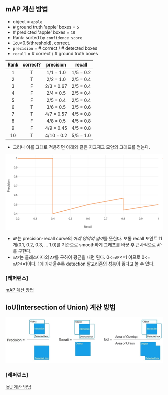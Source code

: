 ## mAP 계산 방법

- object = `apple`
- \# ground truth 'apple' boxes = `5`
- \# predicted 'apple' boxes = `10`
- Rank: sorted by `confidence score`
- `IoU`>0.5(threshold), correct.
- `precision` = \# correct / \# detected boxes
- `recall` = \# correct / \# ground truth boxes

| Rank | correct? | precision  |  recall   |
| :--: | :------: | :--------: | :-------: |
|  1   |    T     | 1/1 = 1.0  | 1/5 = 0.2 |
|  2   |    T     | 2/2 = 1.0  | 2/5 = 0.4 |
|  3   |    F     | 2/3 = 0.67 | 2/5 = 0.4 |
|  4   |    F     | 2/4 = 0.5  | 2/5 = 0.4 |
|  5   |    F     | 2/5 = 0.4  | 2/5 = 0.4 |
|  6   |    T     | 3/6 = 0.5  | 3/5 = 0.6 |
|  7   |    T     | 4/7 = 0.57 | 4/5 = 0.8 |
|  8   |    F     | 4/8 = 0.5  | 4/5 = 0.8 |
|  9   |    F     | 4/9 = 0.45 | 4/5 = 0.8 |
|  10  |    T     | 4/10 = 0.2 | 5/5 = 1.0 |

- 그러나 이를 그대로 적용하면 아래와 같은 지그재그 모양의 그래프를 얻는다.

![mAP_no_smooth](/miscellaneous/mAP_no_smooth.png)



- `AP`는 precision-recall curve의 *아래 영역의 넓이*를 뜻한다. 보통 recall 포인트 11개(0.1, 0.2, 0.3, … 1.0)를 기준으로 smooth하게 그래프를 바꾼 후 근사적으로 `AP`를 구한다.
- `mAP`는 클래스마다의 `AP`를 구하여 평균을 내면 된다. 0<=`AP`<=1 이므로 0<= `mAP`<=1이다. 1에 가까울수록 detection 알고리즘의 성능이 좋다고 볼 수 있다.

### [레퍼런스]

[mAP 계산 방법](https://medium.com/@jonathan_hui/map-mean-average-precision-for-object-detection-45c121a31173)



## IoU(Intersection of Union) 계산 방법

![IoU](/miscellaneous/IoU.jpg)

### [레퍼런스]

[IoU 계산 방법](http://nooverfit.com/wp/david9%E7%9A%84%E6%99%AE%E5%8F%8A%E8%B4%B4%EF%BC%9A%E6%9C%BA%E5%99%A8%E8%A7%86%E8%A7%89%E4%B8%AD%E7%9A%84%E5%B9%B3%E5%9D%87%E7%B2%BE%E5%BA%A6ap-%E5%B9%B3%E5%9D%87%E7%B2%BE%E5%BA%A6%E5%9D%87/jlhnn/)